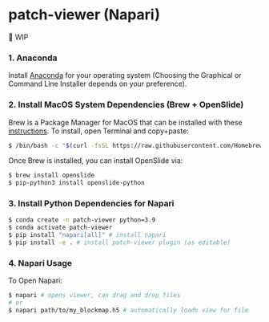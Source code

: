 # patch-viewer (Napari)

🐧 WIP

### 1. Anaconda
Install [Anaconda](https://www.anaconda.com/products/individual) for your operating system (Choosing the Graphical or Command Line Installer depends on your preference).

### 2. Install MacOS System Dependencies (Brew + OpenSlide)
Brew is a Package Manager for MacOS that can be installed with these [instructions](https://brew.sh/). To install, open Terminal and copy+paste:
```bash
$ /bin/bash -c "$(curl -fsSL https://raw.githubusercontent.com/Homebrew/install/HEAD/install.sh)"
```
Once Brew is installed, you can install OpenSlide via:
```bash
$ brew install openslide
$ pip-python3 install openslide-python
```

### 3. Install Python Dependencies for Napari
```bash
$ conda create -n patch-viewer python=3.9
$ conda activate patch-viewer
$ pip install "napari[all]" # install napari
$ pip install -e . # install patch-viewer plugin (as editable)
```

### 4. Napari Usage

To Open Napari:
```bash
$ napari # opens viewer, can drag and drop files
# or 
$ napari path/to/my_blockmap.h5 # automatically loads view for file
```
